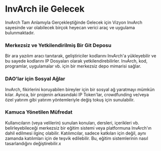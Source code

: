 # InvArch ile Gelecek

InvArch Tam Anlamıyla Gerçekleştiğinde Gelecek için Vizyon InvArch sayesinde var olabilecek birçok heyecan verici araç ve uygulama bulunmaktadır. 

### Merkezsiz ve Yetkilendirilmiş Bir Git Deposu

Bir ara yazılım aracı tanıtarak, geliştiriciler kodlarını InvArch'a yükleyebilir ve bu sayede kodlarını IP Dosyaları olarak yetkilendirebilirler. InvArch, kod, programlar, uygulamalar vb. için bir merkezsiz depo mimarisi sağlar.

### DAO'lar için Sosyal Ağlar

InvArch, fikirlerini koruyabilen bireyler için bir sosyal ağ yaratmayı mümkün kılar. Ayrıca, bir projenin arkasındaki IP Token'lar, crowdfunding ve/veya özel yatırım gibi yatırım yöntemleriyle değiş tokuş için sunulabilir. 

### Kamuca Yönetilen Müfredat

Kullanıcıların (veya velilerin) sunulan konuları, dersleri, içerikleri vb. belirleyebileceği merkezsiz bir eğitim sistemi veya platformuna InvArch'ın dahil edilmesi ilginç olabilir. Katılımcılar, sadece katkıları için değil, aynı zamanda katılımları için de teşvik edilebilir. Bu, eğitim sistemlerinin nasıl tasarlandığını değiştirebilir.x